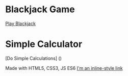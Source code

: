 # Blackjack Game
[Play Blackjack](https://shbhmj.github.io/Projects/Blackjack/)
# Simple Calculator
[Do Simple Calculations] ()

Made with HTML5, CSS3, JS ES6
[I'm an inline-style link](https://www.google.com)
